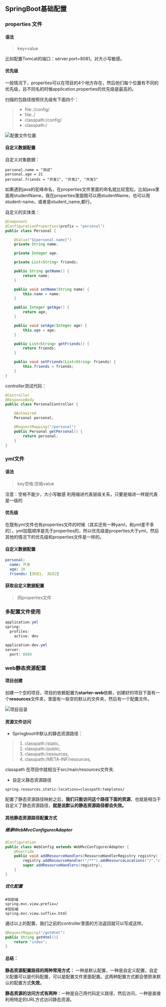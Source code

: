 ## SpringBoot基础配置

### properties 文件

#### 语法

> key=value

比如配置Tomcat的端口：server.port=8081。对大小写敏感。

#### 优先级

一般情况下，properties可以在项目的4个地方存在，然后他们每个位置有不同的优先级，且不同名的时候application.properties的优先级是最高的。

扫描的包路径按照优先级有下面四个：

>- file:./config/
>- file:./
>- classpath:/config/
>- classpath:/

![配置文件位置](C:\Users\wys1557\Pictures\typora\配置文件位置.png)



#### 自定义数据配置

自定义对象数据：

```properties
personal.name = "测试"
personal.age = 21
personal.friends = "开发1", "开发2", "开发3"
```

如果遇到java的驼峰命名，在properties文件里面的命名就比较宽松，比如java里面用studentName，我在properties里面既可以用studentName，也可以用student-name，或者是student_name,都行。

自定义的实体类：

```Java
@Component
@ConfigurationProperties(prefix = "personal")
public class Personal {

    @Value("${personal.name}")
    private String name;

    private Integer age;

    private List<String> friends;

    public String getName() {
        return name;
    }

    public void setName(String name) {
        this.name = name;
    }

    public Integer getAge() {
        return age;
    }

    public void setAge(Integer age) {
        this.age = age;
    }

    public List<String> getFriends() {
        return friends;
    }

    public void setFriends(List<String> friends) {
        this.friends = friends;
    }
}
```

controller测试代码：

```java
@Controller
@ResponseBody
public class PersonalController {

    @Autowired
    Personal personal;

    @RequestMapping("/personal")
    public Personal getPersonal() {
        return personal;
    }
}
```

### yml文件

#### 语法

> key空格:空格value

注意：空格不能少，大小写敏感
利用缩进代表层级关系，只要是缩进一样就代表是一级的

#### 优先级

在既有yml文件也有properties文件的时候（其实还有一种yaml，和yml差不多的），yml加载顺序是先于properties的，所以优先级是properties大于yml，然后其他的情况下的优先级和properties文件是一样的。

#### 自定义数据配置

```yaml
personal:
  name: 开发
  age: 20
  friends: [测试1， 测试2]
```

#### 获取自定义数据配置

> 同properties文件



### 多配置文件使用

``` java
application.yml
spring:
  profiles:
    active: dev
        
application-dev.yml
server:
  port: 8088     
```

### web静态资源配置

#### 项目创建

创建一个空的项目，项目的依赖配置为**starter-web**依赖，创建好的项目下面有一个**resources**文件夹，里面有一些空的默认的文件夹，然后有一个配置文件。

![项目目录](C:\Users\wys1557\Pictures\typora\项目目录.png)

#### 资源文件访问

- Springboot中默认的静态资源路径：

> 1. classpath:/static,
> 2. classpath:/public,
> 3. classpath:/resources,
> 4. classpath:/META-INF/resources,

classpath 在项目中就相当于src/main/resources文件夹.

- 自定义静态资源路径

````properties
spring.resources.static-locations=classpath:templates/
````

配置了静态资源路径映射之后，**我们只能访问这个路径下面的资源**，也就是相当于自定义了静态资源路径，**就是说默认的静态资源路径都会失效。**

#### 其他静态资源路径配置方式

##### 继承WebMvcConfigurerAdapter

```java
@Configuration
public class WebConfig extends WebMvcConfigurerAdapter {
    @Override
    public void addResourceHandlers(ResourceHandlerRegistry registry) {
        registry.addResourceHandler("/**").addResourceLocations("/","classpath:templates/");
        super.addResourceHandlers(registry);
    }
}
```

##### 优化配置

```properties
#加前缀
spring.mvc.view.prefix=/
#加后缀
spring.mvc.view.suffix=.html
```

通过以上的配置，我们之前的controller里面的方法返回就可以写成这样。

```java
@RequestMapping("/getHtml")
public String getHtml(){
    return "index";
}
```

#### 总结：

**静态资源配置路径的两种常用方式：** 一种是默认配置，一种是自定义配置，自定义配置可以是代码配置，可以是配置文件里面配置。这两种配置方式都会使原来默认的配置方式**失效**。

**静态资源的访问方式有两种**：一种是自己用代码定义路径，然后访问，一种是直接利用特定的URL方式访问静态资源。





















